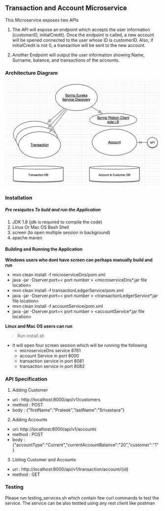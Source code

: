 ## Transaction and Account Microservice ##

This Microservice exposes two APIs 
1. The API will expose an endpoint which accepts the user information (customerID, initialCredit).
Once the endpoint is called, a new account will be opened connected to the user whose ID is customerID. Also, if initialCredit is not 0, a transaction will be sent to the new account.

2. Another Endpoint will output the user information showing Name, Surname, balance, and transactions of the accounts. 

### Architecture Diagram ###

![alt text](Account-Transsaction-ms-Arch.png)

### Installation ###

##### Pre resiquites To buld and run the Application #### 
1. JDK 1.8 (jdk is required to compile the code)
2. Linux Or Mac OS Bash Shell
3. screen (to open multiple session in background)
4. apache  maven

#### Building and  Running the Application ####

**Windows users who dont have screen can perhaps manually build and run**
 - mvn clean install -f microserviceDns/pom.xml
 - java -jar -Dserver.port=\< port number \> \<microserviceDns\*.jar file location\>
 - mvn clean install -f transactionLedgerService/pom.xml
 - java -jar -Dserver.port=\< port number \> \<transactionLedgerService\*.jar file location\>
 - mvn clean install -f accountService/pom.xml
 - java -jar -Dserver.port=\< port number \> \<accountService\*.jar file location\>

**Linux and Mac OS users can run**
> Run install.sh
  - It will open four screen session which will be running the following
    - microserviceDns service 8761
    - account Service in port 8000
    - transaction service in port 8081
    - transaction service in port 8082
### API Specification ###

1. Adding Customer
 - uri : http://localhost:8000/api/v1/customers 
 - method : POST
 - body : {"firstName":"Prateek","lastName":"Srivastava"}

2. Adding Accounts
 - uri: http://localhost:8000/api/v1/accounts
 - method : POST
 - body : {"accountType":"Current","currentAccountBalance":"20","customer":"1"}

3. Listing Customer and Accounts
 - uri : http://localhost:8000/api/v1/transaction/account/{id}
 - method : GET

### Testing ###
Please run testing_services.sh which contain few curl commands to test the service. The service can be also testted using any rest client like postman
